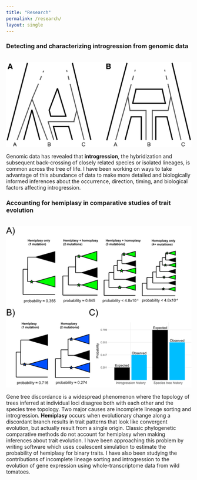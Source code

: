```yaml
---
title: "Research"
permalink: /research/
layout: single
---
```


### Detecting and characterizing introgression from genomic data
&nbsp;  
![Figure 3 from Hibbins & Hahn 2019 (Genetics)](../images/research_1.jpg)

Genomic data has revealed that **introgression**, the hybridization and subsequent
back-crossing of closely related species or isolated lineages, is common
across the tree of life. I have been working on ways to take advantage of this
abundance of data to make more detailed and biologically informed inferences about 
the occurrence, direction, timing, and biological factors affecting introgression.

### Accounting for hemiplasy in comparative studies of trait evolution 
&nbsp;
![Figure 6 from Hibbins et al. 2020 (eLife)](../images/research_2.png)

Gene tree discordance is a widespread phenomenon where the topology of trees 
inferred at individual loci disagree both with each other and the species tree 
topology. Two major causes are incomplete lineage sorting and introgression.
**Hemiplasy** occurs when evolutionary change along a discordant branch results 
in trait patterns that look like convergent evolution, but actually result from a 
single origin. Classic phylogenetic comparative methods do not account for hemiplasy
when making inferences about trait evolution. I have been approaching this problem
by writing software which uses coalescent simulation to estimate the probability of 
hemiplasy for binary traits. I have also been studying the contributions of incomplete 
lineage sorting and introgression to the evolution of gene expression using whole-transcriptome
data from wild tomatoes. 
